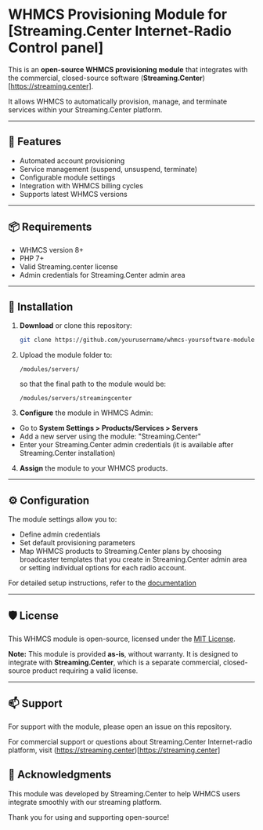 # WHMCS Provisioning Module for [Streaming.Center Internet-Radio Control panel]

This is an **open-source WHMCS provisioning module** that integrates with the commercial, closed-source software (**Streaming.Center**)[https://streaming.center].

It allows WHMCS to automatically provision, manage, and terminate services within your Streaming.Center platform.

---

## 🚀 Features

- Automated account provisioning
- Service management (suspend, unsuspend, terminate)
- Configurable module settings
- Integration with WHMCS billing cycles
- Supports latest WHMCS versions

---

## 📦 Requirements

- WHMCS version 8+
- PHP 7+
- Valid Streaming.center license
- Admin credentials for Streaming.Center admin area

---

## 🔧 Installation

1. **Download** or clone this repository:
   ```bash
   git clone https://github.com/yourusername/whmcs-yoursoftware-module.git
   ```
2. Upload the module folder to:
   ```
   /modules/servers/
   ```
   so that the final path to the module would be:
   ```
   /modules/servers/streamingcenter
   ```

3. **Configure** the module in WHMCS Admin:
- Go to **System Settings > Products/Services > Servers**  
- Add a new server using the module: "Streaming.Center"
- Enter your Streaming.Center admin credentials (it is available after Streaming.Center installation)

4. **Assign** the module to your WHMCS products.

---

## ⚙️ Configuration

The module settings allow you to:
- Define admin credentials  
- Set default provisioning parameters  
- Map WHMCS products to Streaming.Center plans by choosing broadcaster templates that you create in Streaming.Center admin area or setting individual options for each radio account.  

For detailed setup instructions, refer to the [documentation](https://streaming.center/docs)

---

## 🛡 License

This WHMCS module is open-source, licensed under the [MIT License](LICENSE).

**Note:** This module is provided **as-is**, without warranty. It is designed to integrate with **Streaming.Center**, which is a separate commercial, closed-source product requiring a valid license.

---

## 📫 Support
For support with the module, please open an issue on this repository.

For commercial support or questions about Streaming.Center Internet-radio platform, visit (https://streaming.center)[https://streaming.center]

## 🌟 Acknowledgments
This module was developed by Streaming.Center to help WHMCS users integrate smoothly with our streaming platform.

Thank you for using and supporting open-source!
